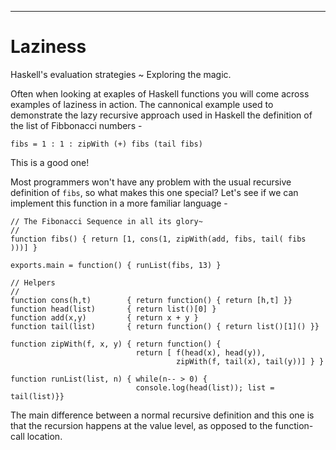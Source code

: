 
----

# Laziness

Haskell's evaluation strategies ~ Exploring the magic.

Often when looking at exaples of Haskell functions you will come across
examples of laziness in action.
The cannonical example used to demonstrate the lazy recursive approach used in Haskell
the definition of the list of Fibbonacci numbers -

~~~{ data-language=haskell data-filter=./resources/scripts/check.sh }
fibs = 1 : 1 : zipWith (+) fibs (tail fibs)
~~~

This is a good one!

Most programmers won't have any problem with the usual recursive definition
of `fibs`, so what makes this one special? Let's see if we can implement this
function in a more familiar language -

~~~{ data-language=javascript }
// The Fibonacci Sequence in all its glory~
//
function fibs() { return [1, cons(1, zipWith(add, fibs, tail( fibs )))] }

exports.main = function() { runList(fibs, 13) }

// Helpers
//
function cons(h,t)        { return function() { return [h,t] }}
function head(list)       { return list()[0] }
function add(x,y)         { return x + y }
function tail(list)       { return function() { return list()[1]() }}

function zipWith(f, x, y) { return function() {
                            return [ f(head(x), head(y)),
                                     zipWith(f, tail(x), tail(y))] } }

function runList(list, n) { while(n-- > 0) {
                            console.log(head(list)); list = tail(list)}}
~~~

The main difference between a normal recursive definition and this one
is that the recursion happens at the value level, as opposed to the
function-call location.
